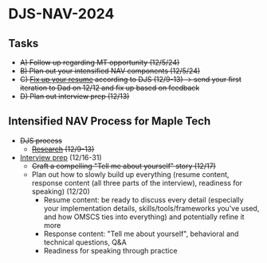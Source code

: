 # DJS-NAV-2024

## Tasks
- ~~A) Follow up regarding MT opportunity (12/5/24)~~
- ~~B) Plan out your intensified NAV components (12/5/24)~~
- ~~C) [Fix up your resume](https://cultivatedculture.com/resume-builder/?resume=1725804276) according to DJS (12/9-13) -> send your first iteration to Dad on 12/12 and fix up based on feedback~~
- ~~D) Plan out interview prep (12/13)~~


## Intensified NAV Process for Maple Tech
- ~~DJS process~~
  - ~~[Research](https://github.com/jerrytigerxu/DJS-NAV-2024/blob/main/MT-Research.md) (12/9-13)~~
- [Interview prep](https://trello.com/c/YbPfgdbb/103-interview-guide) (12/16-31)
  - ~~Craft a compelling "Tell me about yourself" story (12/17)~~
  - Plan out how to slowly build up everything (resume content, response content (all three parts of the interview), readiness for speaking) (12/20)
    - Resume content: be ready to discuss every detail (especially your implementation details, skills/tools/frameworks you've used, and how OMSCS ties into everything) and potentially refine it more
    - Response content: "Tell me about yourself", behavioral and technical questions, Q&A
    - Readiness for speaking through practice
